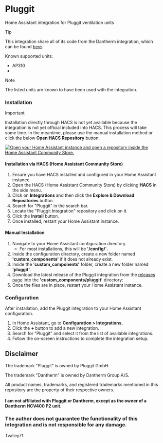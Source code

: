 # Pluggit

Home Assistant integration for Pluggit ventilation units

> [!TIP]
> This integration share all of its code from the Dantherm integration, which can be found [here](https://github.com/Tvalley71/dantherm).

Known supported units:

- AP310
- 

> [!NOTE]
> The listed units are known to have been used with the integration.


### Installation

> [!IMPORTANT]
> Installation directly through HACS is not yet available because the integration is not yet official included into HACS. This process will take some time. In the meantime, please use the manual installation method or click the below **Open HACS Repository** button.

<a href="https://my.home-assistant.io/redirect/hacs_repository/?owner=Tvalley71&repository=Pluggit&category=Integration"><img src="https://my.home-assistant.io/badges/hacs_repository.svg" alt="Open your Home Assistant instance and open a repository inside the Home Assistant Community Store." width="" height=""></a>

#### Installation via HACS (Home Assistant Community Store)

1. Ensure you have HACS installed and configured in your Home Assistant instance.
2. Open the HACS (Home Assistant Community Store) by clicking **HACS** in the side menu.
3. Click on **Integrations** and then click the **Explore & Download Repositories** button.
4. Search for "Pluggit" in the search bar.
5. Locate the "Pluggit Integration" repository and click on it.
6. Click the **Install** button.
7. Once installed, restart your Home Assistant instance.

#### Manual Installation

1. Navigate to your Home Assistant configuration directory.
    - For most installations, this will be **'/config/'**.
2. Inside the configuration directory, create a new folder named **'custom_components'** if it does not already exist.
3. Inside the **'custom_components'** folder, create a new folder named **'pluggit'**.
4. Download the latest release of the Pluggit integration from the [releases page](https://github.com/Tvalley71/pluggit/releases/latest) into the **'custom_components/pluggit'** directory:
5. Once the files are in place, restart your Home Assistant instance.

### Configuration

After installation, add the Pluggit integration to your Home Assistant configuration.

1. In Home Assistant, go to **Configuration > Integrations.**
2. Click the **+** button to add a new integration.
3. Search for "Pluggit" and select it from the list of available integrations.
4. Follow the on-screen instructions to complete the integration setup.


## Disclaimer

The trademark "Pluggit" is owned by Pluggit GmbH.

The trademark "Dantherm" is owned by Dantherm Group A/S.

All product names, trademarks, and registered trademarks mentioned in this repository are the property of their respective owners.

#### I am not affiliated with Pluggit or Dantherm, except as the owner of a Dantherm HCV400 P2 unit.

### The author does not guarantee the functionality of this integration and is not responsible for any damage.

Tvalley71
